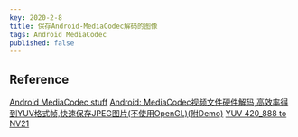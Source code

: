 ```yaml
---
key: 2020-2-8
title: 保存Android-MediaCodec解码的图像
tags: Android MediaCodec
published: false
---
```




## Reference

[Android MediaCodec stuff](https://bigflake.com/mediacodec/)
[Android: MediaCodec视频文件硬件解码,高效率得到YUV格式帧,快速保存JPEG图片(不使用OpenGL)(附Demo)](https://www.polarxiong.com/archives/Android-MediaCodec%E8%A7%86%E9%A2%91%E6%96%87%E4%BB%B6%E7%A1%AC%E4%BB%B6%E8%A7%A3%E7%A0%81-%E9%AB%98%E6%95%88%E7%8E%87%E5%BE%97%E5%88%B0YUV%E6%A0%BC%E5%BC%8F%E5%B8%A7-%E5%BF%AB%E9%80%9F%E4%BF%9D%E5%AD%98JPEG%E5%9B%BE%E7%89%87-%E4%B8%8D%E4%BD%BF%E7%94%A8OpenGL.html)
[](http://heirich.org/styled-6/index.html)
[YUV 420_888 to NV21](https://www.programcreek.com/java-api-examples/index.php?api=android.media.Image)
